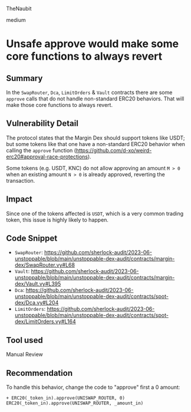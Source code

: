 TheNaubit

medium

# Unsafe approve would make some core functions to always revert

## Summary
In the `SwapRouter`, `Dca`, `LimitOrders` & `Vault` contracts there are some `approve` calls that do not handle non-standard ERC20 behaviors. That will make those core functions to always revert.

## Vulnerability Detail
The protocol states that the Margin Dex should support tokens like USDT; but some tokens like that one have a non-standard ERC20 behavior when calling the `approve` function (https://github.com/d-xo/weird-erc20#approval-race-protections).

Some tokens (e.g. USDT, KNC) do not allow approving an amount `M > 0` when an existing amount `N > 0` is already approved, reverting the transaction.

## Impact
Since one of the tokens affected is `USDT`, which is a very common trading token, this issue is highly likely to happen.

## Code Snippet
- `SwapRouter`: https://github.com/sherlock-audit/2023-06-unstoppable/blob/main/unstoppable-dex-audit/contracts/margin-dex/SwapRouter.vy#L68
- `Vault`: https://github.com/sherlock-audit/2023-06-unstoppable/blob/main/unstoppable-dex-audit/contracts/margin-dex/Vault.vy#L395
- `Dca`: https://github.com/sherlock-audit/2023-06-unstoppable/blob/main/unstoppable-dex-audit/contracts/spot-dex/Dca.vy#L204
- `LimitOrders`: https://github.com/sherlock-audit/2023-06-unstoppable/blob/main/unstoppable-dex-audit/contracts/spot-dex/LimitOrders.vy#L164

## Tool used
Manual Review

## Recommendation
To handle this behavior, change the code to "approve" first a 0 amount:
```vyper
+ ERC20(_token_in).approve(UNISWAP_ROUTER, 0)
ERC20(_token_in).approve(UNISWAP_ROUTER, _amount_in)
```
